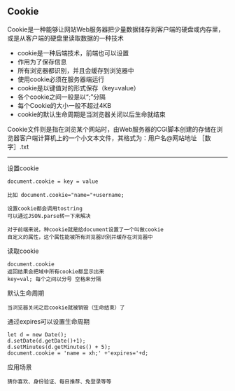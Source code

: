 ## Cookie

Cookie是一种能够让网站Web服务器把少量数据储存到客户端的硬盘或内存里，或是从客户端的硬盘里读取数据的一种技术
- cookie是一种后端技术，前端也可以设置
- 作用为了保存信息
- 所有浏览器都识别，并且会缓存到浏览器中
- 使用cookie必须在服务器端运行
- cookie是以键值对的形式保存（key=value）
- 各个cookie之间一般是以“;”分隔
- 每个Cookie的大小一般不超过4KB
- cookie的默认生命周期是当浏览器关闭以后生命就结束

Cookie文件则是指在浏览某个网站时，由Web服务器的CGI脚本创建的存储在浏览器客户端计算机上的一个小文本文件，其格式为：用户名@网站地址 ［数字］.txt

---

设置cookie

```
document.cookie = key = value

比如 document.cookie="name="+username;

设置cookie都会调用tostring
可以通过JSON.parse转一下来解决
```

```
对于前端来说，种cookie就是给document设置了一个叫做cookie
自定义的属性，这个属性能被所有浏览器识别并缓存在浏览器中
```

读取cookie

```
document.cookie
返回结果会把域中所有cookie都显示出来
key=val; 每个之间以分号 空格来分隔
```
默认生命周期

```
当浏览器关闭之后cookie就被销毁（生命结束）了
```
通过expires可以设置生命周期

```
let d = new Date();
d.setDate(d.getDate()+1);
d.setMinutes(d.getMinutes() + 5);
document.cookie = 'name = xh;' +'expires='+d;
```
应用场景

```
猜你喜欢、身份验证、每日推荐、免登录等等
```

